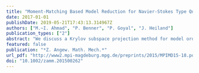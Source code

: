 ```yaml
---
title: "Moment-Matching Based Model Reduction for Navier-Stokes Type Quadratic-Bilinear Descriptor Systems"
date: 2017-01-01
publishDate: 2019-05-21T17:43:13.314967Z
authors: ["M.~I. Ahmad", "P. Benner", "P. Goyal", "J. Heiland"]
publication_types: ["2"]
abstract: "We discuss a Krylov subspace projection method for model order reduction of a special class of quadratic-bilinear descriptor systems. The goal is to extend the two-sided moment-matching method for quadratic-bilinear ODEs to descriptor systems in an efficient and reliable way. Recent results have shown that the direct application of interpolation based model reduction techniques to linear descriptor systems, without any modifications, may lead to poor reduced-order systems. Therefore, for the analysis, we transform the quadratic-bilinear descriptor system into an equivalent quadratic-bilinear ODE system for which the moment-matching is performed. In view of implementation, we provide algorithms that identify the required Krylov subspaces without explicitly computing the projectors used in the analysis. The benefits of our approach are illustrated for the quadratic-bilinear descriptor system of semi-discretized Navier-Stokes equations."
featured: false
publication: "*Z. Angew. Math. Mech.*"
url_pdf: "http://www2.mpi-magdeburg.mpg.de/preprints/2015/MPIMD15-18.pdf"
doi: "10.1002/zamm.201500262"
---
```


